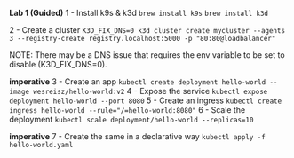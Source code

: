 **Lab 1 (Guided)** 
1 - Install k9s & k3d
`brew install k9s`
`brew install k3d`

2 - Create a cluster
`K3D_FIX_DNS=0 k3d cluster create mycluster --agents 3 --registry-create registry.localhost:5000 -p "80:80@loadbalancer"`

NOTE: There may be a DNS issue that requires the env variable to be set to disable (K3D_FIX_DNS=0).

**imperative**
3 - Create an app
`kubectl create deployment hello-world --image wesreisz/hello-world:v2`
4 - Expose the service
`kubectl expose deployment hello-world --port 8080`
5 - Create an ingress
`kubectl create ingress hello-world --rule="/=hello-world:8080"`
6 - Scale the deployment
`kubectl scale deployment/hello-world --replicas=10`

**imperative**
7 - Create the same in a declarative way
`kubectl apply -f hello-world.yaml`